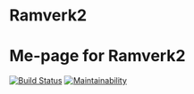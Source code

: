 # Ramverk2

# Me-page for Ramverk2

[![Build Status](https://travis-ci.org/kundkingan/ramverk2.svg?branch=master)](https://travis-ci.org/kundkingan/ramverk2)
[![Maintainability](https://api.codeclimate.com/v1/badges/9d8c11c2175d21c45353/maintainability)](https://codeclimate.com/github/kundkingan/ramverk2/maintainability)